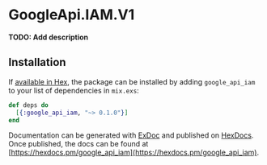 # GoogleApi.IAM.V1

**TODO: Add description**

## Installation

If [available in Hex](https://hex.pm/docs/publish), the package can be installed
by adding `google_api_iam` to your list of dependencies in `mix.exs`:

```elixir
def deps do
  [{:google_api_iam, "~> 0.1.0"}]
end
```

Documentation can be generated with [ExDoc](https://github.com/elixir-lang/ex_doc)
and published on [HexDocs](https://hexdocs.pm). Once published, the docs can
be found at [https://hexdocs.pm/google_api_iam](https://hexdocs.pm/google_api_iam).
